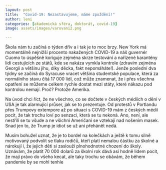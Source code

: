 ```yaml
---
layout: post
title:  "Covid-19: Nezastavujeme, máme zpoždění!"
author: leni
categories: [akademická sféra, doktorát, covid-19]
image: assets/images/varovani2.png

---
```


Škola nám tu začíná o týden dřív a i tak je to moc brzy. New York má momentálně nejnižší procento nakažených COVID-19 a náš guvernér Cuomo to úspěšně koriguje zejména skrze testování a nařízené karantény lidí cestujících ze států, kde se nakáza vymkla kontrole (zdravím zejména Georgii a většinu jihu, díky děcka, fakt nepomáháte!). Jenže poslední dva týdny se začíná do Syracuse vracet většina studentské populace, která za normálního stavu čítá 17 000 lidí, což může znamenat, že i přes všechna opatření se můžeme celkem rychle dostat mezi státy, které nákazu pod kontrolou nemají. Proč? Protože Amerika.

Na úvod chci říct, že ne všechno, co se dočtete v českých médiích o dění v USA je tak alarmující průser, jak se to prezentuje. Od protestů v Portlandu přes Trumpovy extempore až po situaci s COVID-19 mám z českých médií pocit, že tak trochu loví po senzaci, která se tu nekoná. Ano, není, ale nestřílí se tu všude a ne všichni Američani se vztekají nad nošením masek. Snad jen to, že Trump je idiot se už ani přehánět nedá.


Musím bohužel uznat, že je to bordel na kolečkách a ještě k tomu silně motivovaný podvolit se tlaku rodičů, kteří platí nemalou částku  za školné a nárokují i, že jejich děti si zaslouží plnohodnotné chození do školy. Uznávám, že platit 70 000 dolarů za školní rok dává asi hodně lidem pocit, že mají právo do všeho kecat, ale taky trochu se obávám, že během pandemie by se mohl tenhle 
